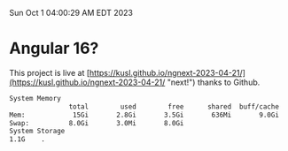 Sun Oct  1 04:00:29 AM EDT 2023

# Angular 16?


This project is live at [https://kusl.github.io/ngnext-2023-04-21/](https://kusl.github.io/ngnext-2023-04-21/ "next!") thanks to Github.

```bash
System Memory
               total        used        free      shared  buff/cache   available
Mem:            15Gi       2.8Gi       3.5Gi       636Mi       9.0Gi        11Gi
Swap:          8.0Gi       3.0Mi       8.0Gi
System Storage
1.1G	.
